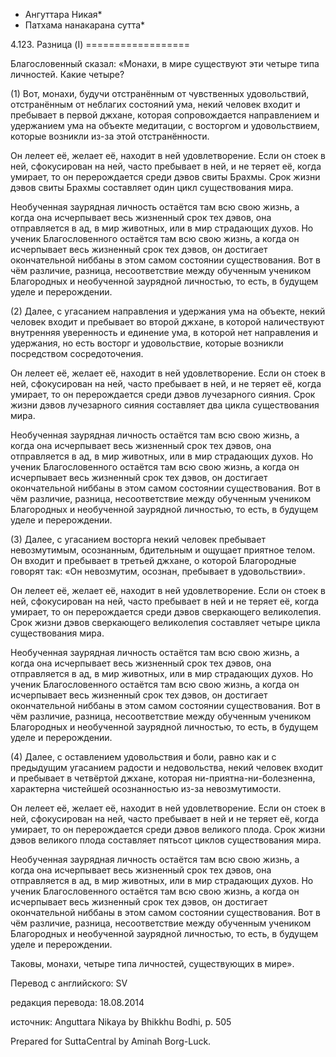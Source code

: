 * Ангуттара Никая*
* Патхама нанакарана сутта*

4\.123\. Разница \(I\)
\=\=\=\=\=\=\=\=\=\=\=\=\=\=\=\=\=\=

Благословенный сказал: «Монахи, в мире существуют эти четыре типа личностей\. Какие четыре?

\(1\) Вот, монахи, будучи отстранённым от чувственных удовольствий, отстранённым от неблагих состояний ума, некий человек входит и пребывает в первой джхане, которая сопровождается направлением и удержанием ума на объекте медитации, с восторгом и удовольствием, которые возникли из\-за этой отстранённости\.

Он лелеет её, желает её, находит в ней удовлетворение\. Если он стоек в ней, сфокусирован на ней, часто пребывает в ней, и не теряет её, когда умирает, то он перерождается среди дэвов свиты Брахмы\. Срок жизни дэвов свиты Брахмы составляет один цикл существования мира\.

Необученная заурядная личность остаётся там всю свою жизнь, а когда она исчерпывает весь жизненный срок тех дэвов, она отправляется в ад, в мир животных, или в мир страдающих духов\. Но ученик Благословенного остаётся там всю свою жизнь, а когда он исчерпывает весь жизненный срок тех дэвов, он достигает окончательной ниббаны в этом самом состоянии существования\. Вот в чём различие, разница, несоответствие между обученным учеником Благородных и необученной заурядной личностью, то есть, в будущем уделе и перерождении\.

\(2\) Далее, с угасанием направления и удержания ума на объекте, некий человек входит и пребывает во второй джхане, в которой наличествуют внутренняя уверенность и единение ума, в которой нет направления и удержания, но есть восторг и удовольствие, которые возникли посредством сосредоточения\.

Он лелеет её, желает её, находит в ней удовлетворение\. Если он стоек в ней, сфокусирован на ней, часто пребывает в ней, и не теряет её, когда умирает, то он перерождается среди дэвов лучезарного сияния\. Срок жизни дэвов лучезарного сияния составляет два цикла существования мира\.

Необученная заурядная личность остаётся там всю свою жизнь, а когда она исчерпывает весь жизненный срок тех дэвов, она отправляется в ад, в мир животных, или в мир страдающих духов\. Но ученик Благословенного остаётся там всю свою жизнь, а когда он исчерпывает весь жизненный срок тех дэвов, он достигает окончательной ниббаны в этом самом состоянии существования\. Вот в чём различие, разница, несоответствие между обученным учеником Благородных и необученной заурядной личностью, то есть, в будущем уделе и перерождении\.

\(3\) Далее, с угасанием восторга некий человек пребывает невозмутимым, осознанным, бдительным и ощущает приятное телом\. Он входит и пребывает в третьей джхане, о которой Благородные говорят так: «Он невозмутим, осознан, пребывает в удовольствии»\.

Он лелеет её, желает её, находит в ней удовлетворение\. Если он стоек в ней, сфокусирован на ней, часто пребывает в ней и не теряет её, когда умирает, то он перерождается среди дэвов сверкающего великолепия\. Срок жизни дэвов сверкающего великолепия составляет четыре цикла существования мира\.

Необученная заурядная личность остаётся там всю свою жизнь, а когда она исчерпывает весь жизненный срок тех дэвов, она отправляется в ад, в мир животных, или в мир страдающих духов\. Но ученик Благословенного остаётся там всю свою жизнь, а когда он исчерпывает весь жизненный срок тех дэвов, он достигает окончательной ниббаны в этом самом состоянии существования\. Вот в чём различие, разница, несоответствие между обученным учеником Благородных и необученной заурядной личностью, то есть, в будущем уделе и перерождении\.

\(4\) Далее, с оставлением удовольствия и боли, равно как и с предыдущим угасанием радости и недовольства, некий человек входит и пребывает в четвёртой джхане, которая ни\-приятна\-ни\-болезненна, характерна чистейшей осознанностью из\-за невозмутимости\.

Он лелеет её, желает её, находит в ней удовлетворение\. Если он стоек в ней, сфокусирован на ней, часто пребывает в ней и не теряет её, когда умирает, то он перерождается среди дэвов великого плода\. Срок жизни дэвов великого плода составляет пятьсот циклов существования мира\.

Необученная заурядная личность остаётся там всю свою жизнь, а когда она исчерпывает весь жизненный срок тех дэвов, она отправляется в ад, в мир животных, или в мир страдающих духов\. Но ученик Благословенного остаётся там всю свою жизнь, а когда он исчерпывает весь жизненный срок тех дэвов, он достигает окончательной ниббаны в этом самом состоянии существования\. Вот в чём различие, разница, несоответствие между обученным учеником Благородных и необученной заурядной личностью, то есть, в будущем уделе и перерождении\.

Таковы, монахи, четыре типа личностей, существующих в мире»\.

Перевод с английского: SV

редакция перевода: 18\.08\.2014

источник: Anguttara Nikaya by Bhikkhu Bodhi, p\. 505

Prepared for SuttaCentral by Aminah Borg\-Luck\.